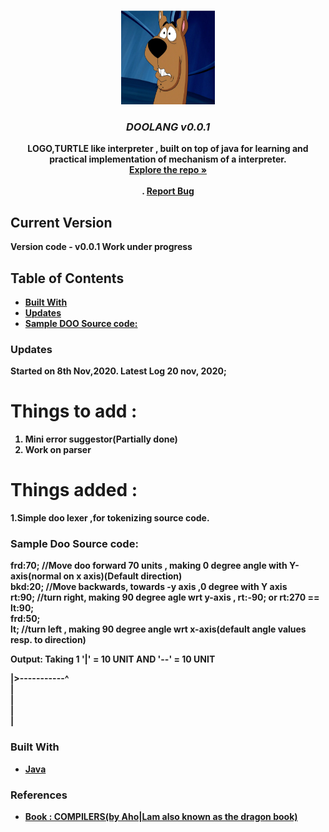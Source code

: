 
<!-- PROJECT LOGO -->
<br />
<p align="center">
  <a href="https://github.com/github_username/repo_name">
    <img src="https://github.com/ArpitMaurya01/DOOLANG/blob/main/images/doologo.jpg" alt="Logo" width="150" height="150">
  </a>

  <h3 align="center"><em><b>DOOLANG v0.0.1</b></em></h3>

  <p align="center">
    <b>LOGO,TURTLE like interpreter , built on top of java for learning and practical implementation of mechanism of a interpreter.<b>
    <br />
    <a href="https://github.com/ArpitMaurya01/DOOLANG"><strong>Explore the repo »</strong></a>
    <br />
    <br />
    .
    <a href="https://github.com/ArpitMaurya01/DOOLANG/issues">Report Bug</a>
  </p>
</p>


## Current Version
  <b>Version code - v0.0.1<b>
  Work under progress


<!-- TABLE OF CONTENTS -->
## Table of Contents
  * [Built With](#built-with)
  * [Updates](#Updates)
  * [Sample DOO Source code:](#Sample-Doo-Source-code)


### Updates
  Started on 8th Nov,2020.
  Latest Log 20 nov, 2020;
  
 # Things to add : 
  
  1. Mini error suggestor(Partially done)
  2. Work on parser
                                      
  
  
 # Things added :
  
  1.Simple doo lexer ,for tokenizing source code.
                 
 
### Sample Doo Source code:
  
  frd:70;  //Move doo forward 70 units , making 0 degree angle with Y-axis(normal on x axis)(Default direction)<br>
  bkd:20;  //Move backwards, towards -y axis ,0 degree with Y axis<br>
  rt:90;   //turn right, making 90 degree agle wrt y-axis , rt:-90; or rt:270 == lt:90;<br>
  frd:50;<br>
  lt;   //turn left , making  90 degree angle wrt  x-axis(default angle values resp. to direction)<br>
  

  Output: Taking 1 '|' = 10 UNIT AND '--' = 10 UNIT<br>

 
   |>-----------^<br>
   |<br>
   |<br>
   |<br>
   |<br>



### Built With

* [Java]()


### References 

* [Book : COMPILERS(by Aho|Lam also known as the dragon book)]()






<!-- MARKDOWN LINKS & IMAGES -->
<!-- https://www.markdownguide.org/basic-syntax/#reference-style-links -->
[contributors-shield]: https://img.shields.io/github/contributors/github_username/repo.svg?style=flat-square

 
